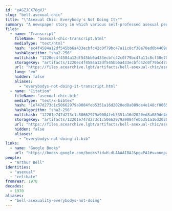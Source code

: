 ```yaml
---
id: "yAGZJCX78gVJ"
slug: "bell-asexual-chic"
title: "\"Asexual Chic: Everybody's Not Doing It\""
summary: "A newspaper story in which various self-professed asexual people are interviewed"
files:
  - name: "Transcript"
    fileName: "asexual-chic-transcript.html"
    mediaType: "text/html"
    hash: "ec4f4584a12df545bb6a433ecbfc42c0f79bc47a11c8cf38e70ed0b4469a8713"
    hashAlgorithm: "sha2-256"
    multihash: "1220ec4f4584a12df545bb6a433ecbfc42c0f79bc47a11c8cf38e70ed0b4469a8713"
    storageKey: "artifacts/1220ec4f4584a12df545bb6a433ecbfc42c0f79bc47a11c8cf38e70ed0b4469a8713"
    url: "https://files.acearchive.lgbt/artifacts/bell-asexual-chic/asexual-chic-transcript.html"
    lang: "en"
    hidden: false
    aliases:
      - "everybodys-not-doing-it-transcript.html"
  - name: "Citation"
    fileName: "asexual-chic.bib"
    mediaType: "text/x-bibtex"
    hash: "1e747d273c1c50662979a9084feb5351a16d2020ed8a089de4e148cf00658290"
    hashAlgorithm: "sha2-256"
    multihash: "12201e747d273c1c50662979a9084feb5351a16d2020ed8a089de4e148cf00658290"
    storageKey: "artifacts/12201e747d273c1c50662979a9084feb5351a16d2020ed8a089de4e148cf00658290"
    url: "https://files.acearchive.lgbt/artifacts/bell-asexual-chic/asexual-chic.bib"
    hidden: false
    aliases:
      - "everybodys-not-doing-it.bib"
links:
  - name: "Google Books"
    url: "https://books.google.com/books?id=H-dLAAAAIBAJ&pg=PA1#v=onepage&q&f=false"
people:
  - "Arthur Bell"
identities:
  - "asexual"
  - "celibate"
fromYear: 1978
decades:
  - 1970
aliases:
  - "bell-asexuality-everybodys-not-doing"
---
```

